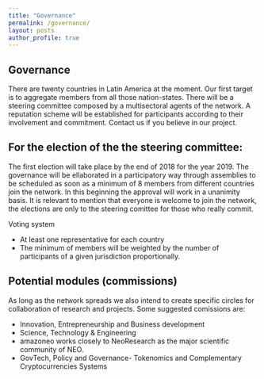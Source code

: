 ```yaml
---
title: "Governance"
permalink: /governance/
layout: posts
author_profile: true
---
```

## Governance

There are twenty countries in Latin America at the moment. Our first target is to aggregate members from all those nation-states.
There will be a steering committee composed by a multisectoral agents of the network. A reputation scheme will be established for participants according to their involvement and commitment. Contact us if you believe in our project.

## For the election of the the steering committee:

The first election will take place by the end of 2018 for the year 2019. The governance will be ellaborated in a participatory way through assemblies to be scheduled as soon as a minimum of 8 members from different countries join the network. In this beginning the approval will work in a unanimity basis. It is relevant to mention that everyone is welcome to join the network, the elections are only to the steering comittee for those who really commit.

Voting system
- At least one representative for each country
- The minimum of members will be weighted by the number of participants of a given jurisdiction proportionally.  



## Potential modules (commissions)

As long as the network spreads we also intend to create specific circles for collaboration of research and projects. Some suggested comissions are: 

- Innovation, Entrepreneurship and Business development
- Science, Technology & Engineering
- amazoneo works closely to NeoResearch as the major scientific community of NEO.
- GovTech, Policy and Governance- Tokenomics and Complementary Cryptocurrencies Systems
